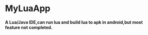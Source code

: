 # MyLuaApp
#### A Lua/Java IDE,can run lua and build lua to apk in android,but most feature not completed.
